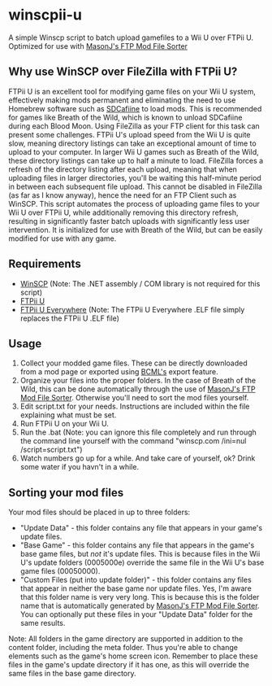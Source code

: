 # winscpii-u
A simple Winscp script to batch upload gamefiles to a Wii U over FTPii U.
Optimized for use with [MasonJ's FTP Mod File Sorter](https://gamebanana.com/tools/6718)
## Why use WinSCP over FileZilla with FTPii U?
FTPii U is an excellent tool for modifying game files on your Wii U system, effectively making mods permanent and eliminating the need to use Homebrew software such as [SDCafiine](https://github.com/Maschell/SDCafiine) to load mods. This is recommended for games like Breath of the Wild, which is known to unload SDCafiine during each Blood Moon.
Using FileZilla as your FTP client for this task can present some challenges. FTPii U's upload speed from the Wii U is quite slow, meaning directory listings can take an exceptional amount of time to upload to your computer. In larger Wii U games such as Breath of the Wild, these directory listings can take up to half a minute to load. FileZilla forces a refresh of the directory listing after each upload, meaning that when uploading files in larger directories, you'll be waiting this half-minute period in between each subsequent file upload. This cannot be disabled in FileZilla (as far as I know anyway), hence the need for an FTP Client such as WinSCP.
This script automates the process of uploading game files to your Wii U over FTPii U, while additionally removing this directory refresh, resulting in significantly faster batch uploads with significantly less user intervention. It is initialized for use with Breath of the Wild, but can be easily modified for use with any game.
## Requirements
- [WinSCP](https://winscp.net/eng/downloads.php) (Note: The .NET assembly / COM library is not required for this script)
- [FTPii U](https://github.com/dimok789/ftpiiu/releases/tag/v0.4)
- [FTPii U Everywhere](https://github.com/wiiu-controller-mods/ftpiiu-everywhere/releases) (Note: The FTPii U Everywhere .ELF file simply replaces the FTPii U .ELF file)
## Usage
1. Collect your modded game files. These can be directly downloaded from a mod page or exported using [BCML's](https://gamebanana.com/tools/6624) export feature.
2. Organize your files into the proper folders. In the case of Breath of the Wild, this can be done automatically through the use of [MasonJ's FTP Mod File Sorter](https://gamebanana.com/tools/6718). Otherwise you'll need to sort the mod files yourself.
3. Edit script.txt for your needs. Instructions are included within the file explaining what must be set.
4. Run FTPii U on your Wii U.
5. Run the .bat (Note: you can ignore this file completely and run through the command line yourself with the command "winscp.com /ini=nul /script=script.txt")
6. Watch numbers go up for a while. And take care of yourself, ok? Drink some water if you havn't in a while.
## Sorting your mod files
Your mod files should be placed in up to three folders:
- "Update Data" - this folder contains any file that appears in your game's update files.
- "Base Game" - this folder contains any file that appears in the game's base game files, but *not* it's update files. This is because files in the Wii U's update folders (0005000e) override the same file in the Wii U's base game files (00050000).
- "Custom Files (put into update folder)" - this folder contains any files that appear in neither the base game nor update files. Yes, I'm aware that this folder name is very very long. This is because this is the folder name that is automatically generated by [MasonJ's FTP Mod File Sorter](https://gamebanana.com/tools/6718). You can optionally put these files in your "Update Data" folder for the same results.

Note: All folders in the game directory are supported in addition to the content folder, including the meta folder. Thus you're able to change elements such as the game's home screen icon. Remember to place these files in the game's update directory if it has one, as this will override the same files in the base game directory.
